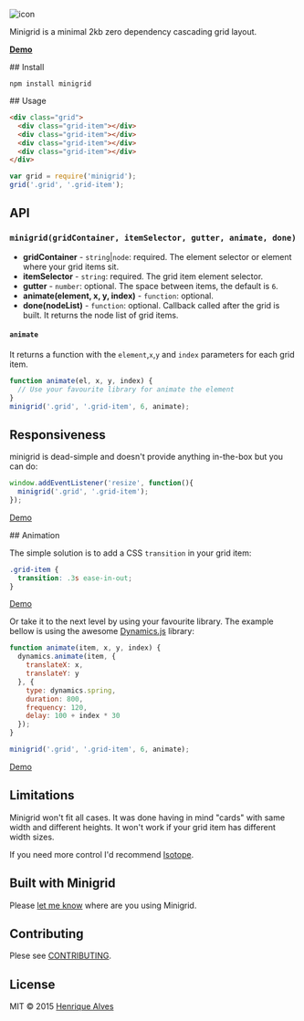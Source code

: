 ![icon](http://alves.im/minigrid/assets/favicon-32x32.png)

Minigrid is a minimal 2kb zero dependency cascading grid layout.

**[Demo](http://alves.im/minigrid/)**

## Install

`npm install minigrid`

## Usage

```html
<div class="grid">
  <div class="grid-item"></div>
  <div class="grid-item"></div>
  <div class="grid-item"></div>
  <div class="grid-item"></div>
</div>
```

```js
var grid = require('minigrid');
grid('.grid', '.grid-item');
```

## API

### `minigrid(gridContainer, itemSelector, gutter, animate, done)`

- **gridContainer** - `string`|`node`: required. The element selector or element where your grid items sit.
- **itemSelector** - `string`: required. The grid item element selector.
- **gutter** - `number`: optional. The space between items, the default is `6`.
- **animate(element, x, y, index)** - `function`: optional.
- **done(nodeList)** - `function`: optional. Callback called after the grid is built. It returns the node list of grid items.

#### `animate`

It returns a function with the `element`,`x`,`y` and `index` parameters for each grid item.

```js
function animate(el, x, y, index) {
  // Use your favourite library for animate the element
}
minigrid('.grid', '.grid-item', 6, animate);
```

## Responsiveness

minigrid is dead-simple and doesn't provide anything in-the-box but you can do:

```js
window.addEventListener('resize', function(){
  minigrid('.grid', '.grid-item');
});
```

[Demo](http://output.jsbin.com/maroda/9/)

## Animation

The simple solution is to add a CSS `transition` in your grid item:

```css
.grid-item {
  transition: .3s ease-in-out;
}
```

[Demo](http://output.jsbin.com/maroda/10/)

Or take it to the next level by using your favourite library. The example bellow is using the awesome [Dynamics.js](http://dynamicsjs.com) library:

```js
function animate(item, x, y, index) {
  dynamics.animate(item, {
    translateX: x,
    translateY: y
  }, {
    type: dynamics.spring,
    duration: 800,
    frequency: 120,
    delay: 100 + index * 30
  });
}

minigrid('.grid', '.grid-item', 6, animate);
```
[Demo](http://output.jsbin.com/maroda/11/)

## Limitations

Minigrid won't fit all cases. It was done having in mind "cards" with same width and different heights. It won't work if your grid item has different width sizes.

If you need more control I'd recommend [Isotope](http://isotope.metafizzy.co).

## Built with Minigrid

Please [let me know](https://twitter.com/healves82) where are you using Minigrid.

## Contributing

Plese see [CONTRIBUTING](CONTRIBUTING.md).

## License

MIT &copy; 2015 [Henrique Alves](http://alves.im)
